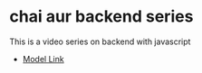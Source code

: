 # chai aur backend series

This is a video series on backend with javascript
- [Model Link](https://app.eraser.io/workspace/YGmFSWLfulUMueZ0toxk?origin=share)
